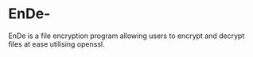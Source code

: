# EnDe-
EnDe is a file encryption program allowing users to encrypt and decrypt files at ease utilising openssl.
